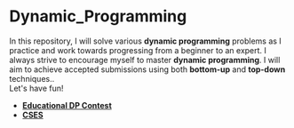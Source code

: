 # Dynamic_Programming
In this repository, I will solve various **dynamic programming** problems as I practice and work towards progressing from a beginner to an expert. I always strive to encourage myself to master **dynamic programming**. I will aim to achieve accepted submissions using both **bottom-up** and **top-down** techniques..</br>
Let's have fun!</br>
- **[Educational DP Contest](https://atcoder.jp/contests/dp/tasks?fbclid=IwAR3mAxqFpZyp5DMfUlvdxYuEb_SINPvi9TYFDEckHQj6cpCSxdiGDQCs_Uc)**
- **[CSES](https://cses.fi/problemset/)**
